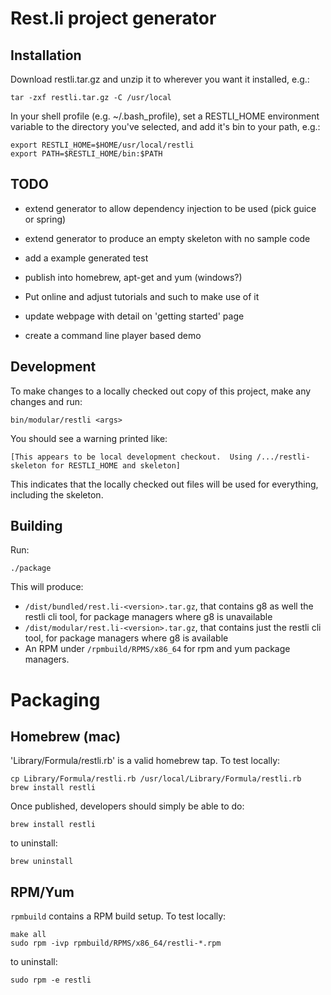 Rest.li project generator
=========================

Installation
------------

Download restli.tar.gz and unzip it to wherever you want it installed, e.g.:

```
tar -zxf restli.tar.gz -C /usr/local
```

In your shell profile (e.g. ~/.bash_profile), set a RESTLI_HOME environment variable to the directory you've selected, and add it's bin to your path, e.g.:

```
export RESTLI_HOME=$HOME/usr/local/restli
export PATH=$RESTLI_HOME/bin:$PATH
```

TODO
----

* extend generator to allow dependency injection to be used (pick guice or spring)
* extend generator to produce an empty skeleton with no sample code
* add a example generated test

* publish into homebrew, apt-get and yum (windows?)
* Put online and adjust tutorials and such to make use of it
* update webpage with detail on 'getting started' page
* create a command line player based demo

Development
-----------

To make changes to a locally checked out copy of this project, make any changes and run:

```
bin/modular/restli <args>
```

You should see a warning printed like:

```
[This appears to be local development checkout.  Using /.../restli-skeleton for RESTLI_HOME and skeleton]
```

This indicates that the locally checked out files will be used for everything, including the skeleton.

Building
--------

Run:

```
./package
```

This will produce:
* `/dist/bundled/rest.li-<version>.tar.gz`, that contains g8 as well the restli cli tool, for package managers where g8 is unavailable
* `/dist/modular/rest.li-<version>.tar.gz`, that contains just the restli cli tool, for package managers where g8 is available
* An RPM under `/rpmbuild/RPMS/x86_64` for rpm and yum package managers.

Packaging
=========

Homebrew (mac)
--------------

'Library/Formula/restli.rb' is a valid homebrew tap.  To test locally:

```
cp Library/Formula/restli.rb /usr/local/Library/Formula/restli.rb
brew install restli
```

Once published,  developers should simply be able to do:

```
brew install restli
```

to uninstall:

```
brew uninstall
```

RPM/Yum
-------

`rpmbuild` contains a RPM build setup.  To test locally:

```
make all
sudo rpm -ivp rpmbuild/RPMS/x86_64/restli-*.rpm
```

to uninstall:

```
sudo rpm -e restli
```
